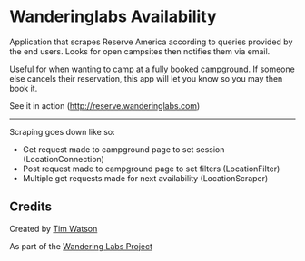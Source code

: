 Wanderinglabs Availability
================

Application that scrapes Reserve America according to queries provided by the end users. Looks for open campsites then notifies them via email.

Useful for when wanting to camp at a fully booked campground. If someone else cancels their reservation, this app will let you know so you may then book it.

See it in action (http://reserve.wanderinglabs.com)

-----------

Scraping goes down like so:

- Get request made to campground page to set session (LocationConnection)
- Post request made to campground page to set filters (LocationFilter)
- Multiple get requests made for next availability (LocationScraper)


Credits
-----------

Created by [Tim Watson](http://tiwatson.com)

As part of the [Wandering Labs Project](http://wanderinglabs.com)
